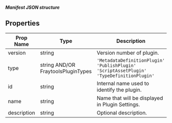 **_Manifest JSON structure_**

## Properties

| Prop Name | Type | Description |
| --------------------- | ------ | ------------------- |
| version | string | Version number of plugin. |
| type | string AND/OR FraytoolsPluginTypes | `'MetadataDefinitionPlugin'` `'PublishPlugin'` `'ScriptAssetPlugin'` `'TypeDefinitionPlugin'`|
| id | string | Internal name used to identify the plugin. |
| name | string | Name that will be displayed in Plugin Settings. |
| description | string | Optional description. |
